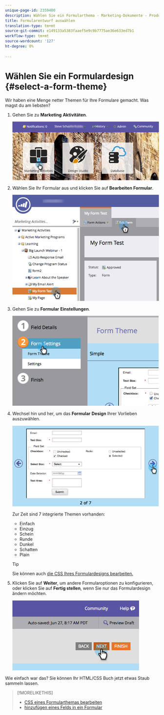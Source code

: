 ```yaml
---
unique-page-id: 2359400
description: Wählen Sie ein Formularthema - Marketing-Dokumente - Produktdokumentation
title: Formularentwurf auswählen
translation-type: tm+mt
source-git-commit: e149133a5383faaef5e9c9b7775ae36e633ed7b1
workflow-type: tm+mt
source-wordcount: '127'
ht-degree: 0%

---
```



# Wählen Sie ein Formulardesign {#select-a-form-theme}

Wir haben eine Menge netter Themen für Ihre Formulare gemacht. Was magst du am liebsten?

1. Gehen Sie zu **Marketing** **Aktivitäten**.

   ![](assets/login-marketing-activities-1.png)

1. Wählen Sie Ihr Formular aus und klicken Sie auf **Bearbeiten** **Formular**.

   ![](assets/editform.png)

1. Gehen Sie zu **Formular** **Einstellungen**.

   ![](assets/image2014-9-15-17-7-7.png)

1. Wechsel hin und her, um das **Formular** **Design** Ihrer Vorlieben auszuwählen.

   ![](assets/image2014-9-15-17-3a7-3a20.png)

   Zur Zeit sind 7 integrierte Themen vorhanden:

   * Einfach
   * Einzug
   * Schein
   * Runde
   * Dunkel
   * Schatten
   * Plain

   >[!TIP]
   >
   >Sie können auch [die CSS Ihres Formulardesigns bearbeiten.](../../../../product-docs/demand-generation/forms/form-design/edit-the-css-of-a-form-theme.md)

1. Klicken Sie auf **Weiter**, um andere Formularoptionen zu konfigurieren, oder klicken Sie auf **Fertig stellen**, wenn Sie nur das Formulardesign ändern möchten.

   ![](assets/image2014-9-15-17-3a8-3a22.png)

Wie einfach war das? Sie können Ihr HTML/CSS Buch jetzt etwas Staub sammeln lassen.

>[!MORELIKETHIS]
>
>* [CSS eines Formularthemas bearbeiten](../../../../product-docs/demand-generation/forms/form-design/edit-the-css-of-a-form-theme.md)
>* [hinzufügen eines Felds in ein Formular](add-a-field-to-a-form.md)

>



